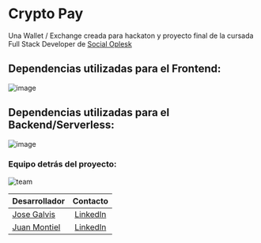 # Crypto Pay
Una Wallet / Exchange creada para hackaton y proyecto final de la cursada Full Stack Developer de [Social Oplesk](https://www.instagram.com/socialoplesk/)

## Dependencias utilizadas para el Frontend:
![image](https://user-images.githubusercontent.com/103617034/194733882-f7dc3253-07a0-4a59-8d20-ae326b9cf176.png)
## Dependencias utilizadas para el Backend/Serverless:
![image](https://user-images.githubusercontent.com/103617034/194733933-ba021f86-0e0c-46a4-9ffd-06fbad3d509a.png)

### Equipo detrás del proyecto:
![team](https://media.giphy.com/media/ReImZejkBnqYU/giphy.gif)

| Desarrollador | Contacto          |
| ----------------------------------------------------|:-------------:|
| [Jose Galvis](https://github.com/josegalvis27)      | [LinkedIn](https://www.linkedin.com/in/josegalvisrivas/) |
| [Juan Montiel](https://github.com/montiellvazz)     | [LinkedIn](https://www.linkedin.com/in/montiellvazz/)    |
